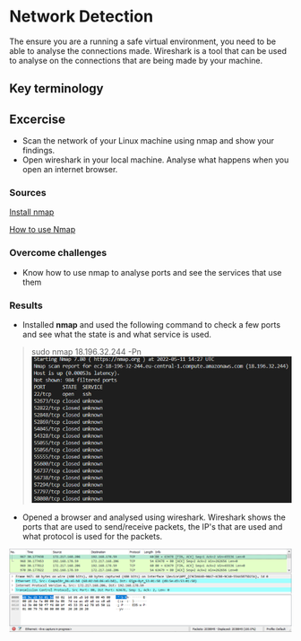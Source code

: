 # Network Detection
The ensure you are a running a safe virtual environment, you need to be able to analyse the connections made. Wireshark is a tool that can be used to analyse on the connections that are being made by your machine.

## Key terminology


## Excercise
- Scan the network of your Linux machine using nmap and show your findings.
- Open wireshark in your local machine. Analyse what happens when you open an internet browser.

### Sources
[Install nmap](https://phoenixnap.com/kb/how-to-install-nmap-ubuntu-18-04)

[How to use Nmap](https://www.varonis.com/blog/nmap-commands)

### Overcome challenges
- Know how to use nmap to analyse ports and see the services that use them

### Results
- Installed **nmap** and used the following command to check a few ports and see what the state is and what service is used.
> sudo nmap 18.196.32.244 -Pn
![Nmap Services active](../00_includes/SEC-01/SS_Nmap_Services.png)

- Opened a browser and analysed using wireshark. Wireshark shows the ports that are used to send/receive packets, the IP's that are used and what protocol is used for the packets.

![Wireshark analysis of browser](../00_includes/SEC-01/SS_Wireshark_Browser.png)
